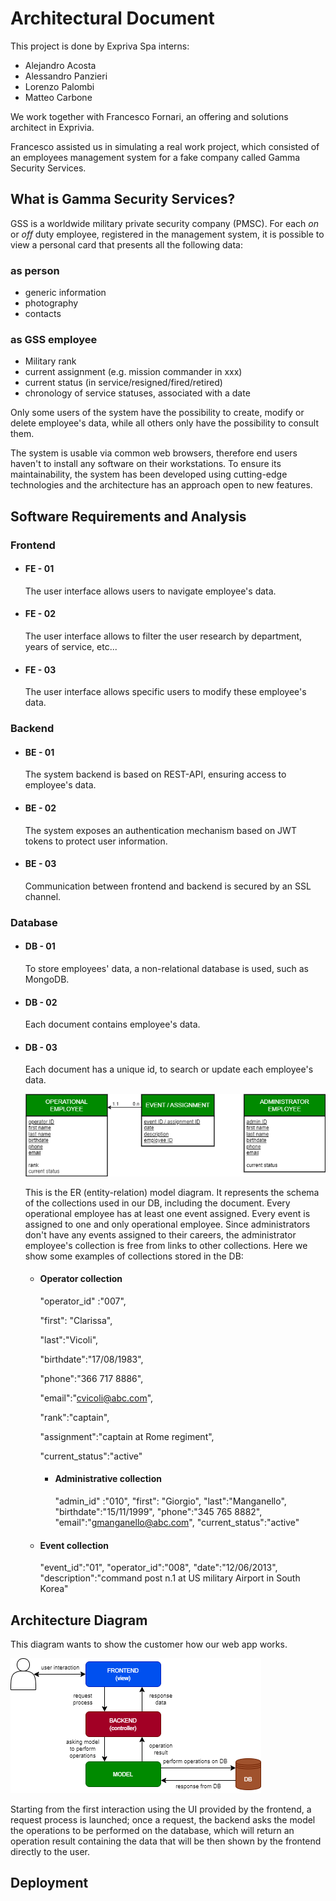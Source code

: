 # Architectural Document

This project is done by Expriva Spa interns:

- Alejandro Acosta
- Alessandro Panzieri
- Lorenzo Palombi
- Matteo Carbone

We work together with Francesco Fornari, an offering and solutions architect in Exprivia.

Francesco assisted us in simulating a real work project, which consisted of an employees management system for a fake company called Gamma Security Services.

## What is Gamma Security Services?

GSS is a worldwide military private security company (PMSC). For each *on* or *off* duty employee, registered in the management system, it is possible to view a personal card that presents all the following data:

### as person

- generic information
- photography
- contacts

### as GSS employee

- Military rank
- current assignment (e.g. mission commander in xxx)
- current status (in service/resigned/fired/retired)
- chronology of service statuses, associated with a date

Only some users of the system have the possibility to create, modify or delete employee's data, while all others only have the possibility to consult them.

The system is usable via common web browsers, therefore end users haven't to install any software on their workstations. To ensure its maintainability, the system has been developed using cutting-edge technologies and the architecture has an approach open to new features.

## Software Requirements and Analysis

### Frontend

- #### **FE - 01**

  The user interface allows users to navigate employee's data.

- #### **FE - 02**

  The user interface allows to filter the user research by department, years of service, etc...

- #### **FE - 03**

  The user interface allows specific users to modify these employee's data.

### Backend

- #### **BE - 01**

  The system backend is based on REST-API, ensuring access to employee's data.

- #### **BE - 02**

  The system exposes an authentication mechanism based on JWT tokens to protect user information.

- #### **BE - 03**

  Communication between frontend and backend is secured by an SSL channel.

### Database

- #### **DB - 01**

  To store employees' data, a non-relational database is used, such as MongoDB.

- #### **DB - 02**

  Each document contains employee's data.

- #### **DB - 03**

  Each document has a unique id, to search or update each employee's data.

  ![ER model diagram](documentation/ER_model_diagram/ER_model.png)

  This is the ER (entity-relation) model diagram. It represents the schema of the collections used in our DB, including the document. Every operational employee has at least one event assigned. Every event is assigned to one and only operational employee. Since administrators don't have any events assigned to their careers, the administrator employee's collection is free from links to other collections. Here we show some examples of collections stored in the DB:

  - #### **Operator collection**
    "operator_id" :"007",

     "first": "Clarissa",

    "last":"Vicoli",

     "birthdate":"17/08/1983",

     "phone":"366 717 8886",

     "email":"cvicoli@abc.com",

     "rank":"captain",

    "assignment":"captain at Rome regiment",

    "current_status":"active"

    - #### **Administrative collection**
       "admin_id" :"010",
        "first": "Giorgio",
        "last":"Manganello",
        "birthdate":"15/11/1999",
        "phone":"345 765 8882",
        "email":"gmanganello@abc.com",
        "current_status":"active"

  - #### **Event collection**
    "event_id":"01",
        "operator_id":"008",
        "date":"12/06/2013",
        "description":"command post n.1 at US military Airport in South Korea"

       

## Architecture Diagram

This diagram wants to show the customer how our web app works.

![architecture diagram](documentation/architecture_diagram/architecture.png)

Starting from the first interaction using the UI provided by the frontend, a request process is launched; once a request, the backend asks the model the operations to be performed on the database, which will return an operation result containing the data that will be then shown by the frontend directly to the user.

## Deployment
